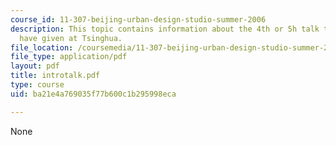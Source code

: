 ```yaml
---
course_id: 11-307-beijing-urban-design-studio-summer-2006
description: This topic contains information about the 4th or 5h talk that Jan Wampler
  have given at Tsinghua.
file_location: /coursemedia/11-307-beijing-urban-design-studio-summer-2006/ba21e4a769035f77b600c1b295998eca_introtalk.pdf
file_type: application/pdf
layout: pdf
title: introtalk.pdf
type: course
uid: ba21e4a769035f77b600c1b295998eca

---
```

None